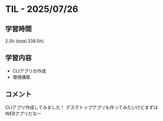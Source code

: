 # TIL - 2025/07/26

## 学習時間
2.0h (total:338.5h)

## 学習内容
- CLIアプリの作成
- 環境構築

## コメント
CLIアプリ作成してみました！
デスクトップアプリも作ってみたいけどまずはWEBアプリだなー

